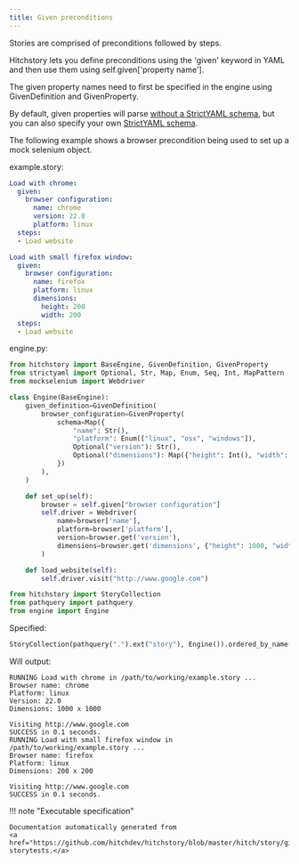 ```yaml
---
title: Given preconditions
---
```




Stories are comprised of preconditions followed by steps.

Hitchstory lets you define preconditions using the 'given' keyword
in YAML and then use them using self.given['property name'].

The given property names need to first be specified in the engine
using GivenDefinition and GivenProperty.

By default, given properties will parse
[without a StrictYAML schema](/strictyaml/using/alpha/howto/without-a-schema/),
but you can also specify your own [StrictYAML schema](https://hitchdev.com/strictyaml).

The following example shows a browser precondition being used to set up
a mock selenium object.




example.story:

```yaml
Load with chrome:
  given:
    browser configuration:
      name: chrome
      version: 22.0
      platform: linux
  steps:
  - Load website

Load with small firefox window:
  given:
    browser configuration:
      name: firefox
      platform: linux
      dimensions:
        height: 200
        width: 200
  steps:
  - Load website

```









engine.py:

```python
from hitchstory import BaseEngine, GivenDefinition, GivenProperty
from strictyaml import Optional, Str, Map, Enum, Seq, Int, MapPattern
from mockselenium import Webdriver

class Engine(BaseEngine):
    given_definition=GivenDefinition(
        browser_configuration=GivenProperty(
            schema=Map({
                "name": Str(),
                "platform": Enum(["linux", "osx", "windows"]),
                Optional("version"): Str(),
                Optional("dimensions"): Map({"height": Int(), "width": Int()}),
            })
        ),
    )

    def set_up(self):
        browser = self.given["browser configuration"]
        self.driver = Webdriver(
            name=browser['name'],
            platform=browser['platform'],
            version=browser.get('version'),
            dimensions=browser.get('dimensions', {"height": 1000, "width": 1000}),
        )

    def load_website(self):
        self.driver.visit("http://www.google.com")

```



```python
from hitchstory import StoryCollection
from pathquery import pathquery
from engine import Engine

```




Specified:




```python
StoryCollection(pathquery(".").ext("story"), Engine()).ordered_by_name().play()

```

Will output:
```
RUNNING Load with chrome in /path/to/working/example.story ...
Browser name: chrome
Platform: linux
Version: 22.0
Dimensions: 1000 x 1000

Visiting http://www.google.com
SUCCESS in 0.1 seconds.
RUNNING Load with small firefox window in /path/to/working/example.story ...
Browser name: firefox
Platform: linux
Dimensions: 200 x 200

Visiting http://www.google.com
SUCCESS in 0.1 seconds.
```











!!! note "Executable specification"

    Documentation automatically generated from 
    <a href="https://github.com/hitchdev/hitchstory/blob/master/hitch/story/given.story">given.story
    storytests.</a>

